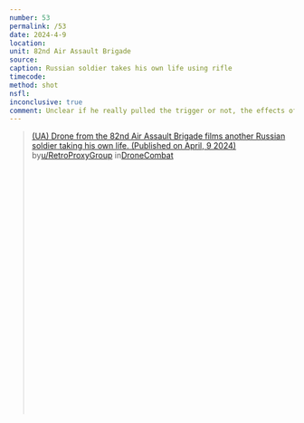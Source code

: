 ```yaml
---
number: 53
permalink: /53
date: 2024-4-9
location: 
unit: 82nd Air Assault Brigade
source: 
caption: Russian soldier takes his own life using rifle
timecode: 
method: shot
nsfl: 
inconclusive: true
comment: Unclear if he really pulled the trigger or not, the effects of a headshot aren't visible.
---
```

<blockquote class="reddit-embed-bq" style="height:500px" data-embed-height="557"><a href="https://www.reddit.com/r/DroneCombat/comments/1bzykzx/ua_drone_from_the_82nd_air_assault_brigade_films/">(UA) Drone from the 82nd Air Assault Brigade films another Russian soldier taking his own life. (Published on April, 9 2024)</a><br> by<a href="https://www.reddit.com/user/RetroProxyGroup/">u/RetroProxyGroup</a> in<a href="https://www.reddit.com/r/DroneCombat/">DroneCombat</a></blockquote><script async="" src="https://embed.reddit.com/widgets.js" charset="UTF-8"></script>